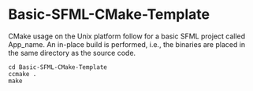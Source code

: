 # Basic-SFML-CMake-Template

CMake usage on the Unix platform follow for a basic SFML project called App_name. An in-place build is performed, i.e., the binaries are placed in the same directory as the source code.

```
cd Basic-SFML-CMake-Template 
ccmake . 
make
``` 
